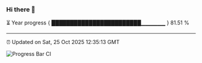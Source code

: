 ### Hi there 👋

⏳ Year progress { ████████████████████████▁▁▁▁▁▁ } 81.51 %

---

⏰ Updated on Sat, 25 Oct 2025 12:35:13 GMT

![Progress Bar CI](https://github.com/liununu/liununu/workflows/Progress%20Bar%20CI/badge.svg)
